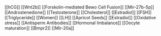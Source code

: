 [[hCG]]
[[Wnt2b]]
[[Forskolin-mediated Bewo Cell Fusion]]
[[Mir-27b-5p]]
[[Androstenedione]]
[[Testosterone]]
[[Cholesterol]]
[[Estradiol]]
[[FSH]]
[[Triglyceride]]
[[Women]]
[[LH]]
[[Apricot Seeds]]
[[Estradiol]]
[[Oxidative stress]]
[[Antisperm Antibodies]]
[[Hormonal Imbalance]]
[[Oocyte maturation]]
[[Bmpr2]]
[[Mir-20a]]
